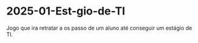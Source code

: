 # 2025-01-Est-gio-de-TI
Jogo que ira retratar a os passo de um aluno até conseguir um estágio de TI.
